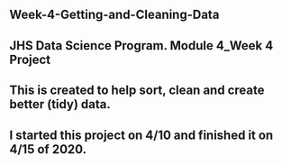 ## Week-4-Getting-and-Cleaning-Data
## JHS Data Science Program. Module 4_Week 4 Project

## This is created to help sort, clean and create better (tidy) data.

## I started this project on 4/10 and finished it on 4/15 of 2020.
